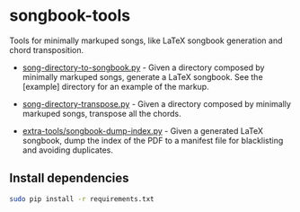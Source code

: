 # songbook-tools

Tools for minimally markuped songs, like LaTeX songbook generation and chord transposition.

- [song-directory-to-songbook.py](song-directory-to-songbook.py) - Given a directory composed by minimally markuped songs, generate a LaTeX songbook. See the [example] directory for an example of the markup.

- [song-directory-transpose.py](song-directory-transpose.py) - Given a directory composed by minimally markuped songs, transpose all the chords.

- [extra-tools/songbook-dump-index.py](extra-tools/songbook-dump-index.py) - Given a generated LaTeX songbook, dump the index of the PDF to a manifest file for blacklisting and avoiding duplicates.

## Install dependencies

```bash
sudo pip install -r requirements.txt
```
